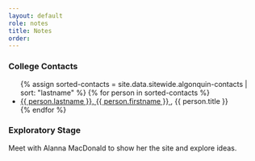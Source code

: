 ```yaml
---
layout: default
role: notes
title: Notes
order:
---
```

<h3>
	College Contacts
</h3>
<ul class="linkslist">
	{% assign sorted-contacts = site.data.sitewide.algonquin-contacts | sort: "lastname" %} {% for person in sorted-contacts %} 
	<li><a href="mailto:{{ person.email }}">{{ person.lastname }}, {{ person.firstname }} </a>, {{ person.title }}</li>
	{% endfor %} 
</ul>
<h3>
	Exploratory Stage 
</h3>
<p>
	Meet with Alanna MacDonald to show her the site and explore ideas. 
</p>
